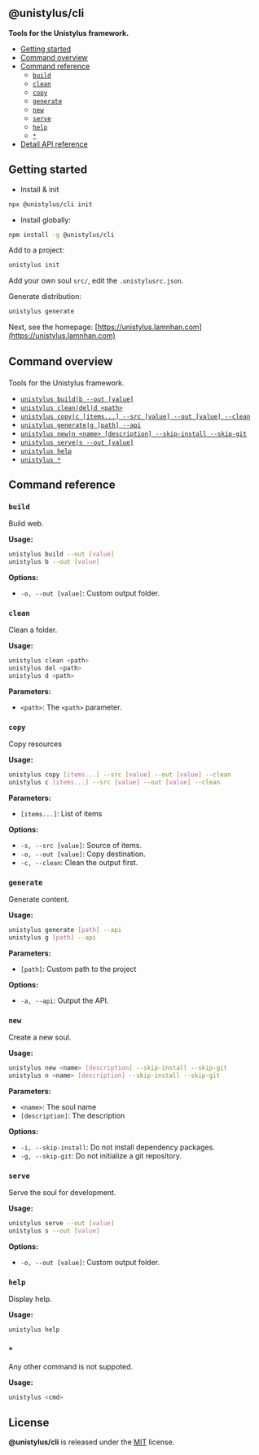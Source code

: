 <section id="head" data-note="AUTO-GENERATED CONTENT, DO NOT EDIT DIRECTLY!">

# @unistylus/cli

**Tools for the Unistylus framework.**

</section>

<section id="tocx" data-note="AUTO-GENERATED CONTENT, DO NOT EDIT DIRECTLY!">

- [Getting started](#getting-started)
- [Command overview](#cli-command-overview)
- [Command reference](#cli-command-reference)
  - [`build`](#command-build)
  - [`clean`](#command-clean)
  - [`copy`](#command-copy)
  - [`generate`](#command-generate)
  - [`new`](#command-new)
  - [`serve`](#command-serve)
  - [`help`](#command-help)
  - [`*`](#command-*)
- [Detail API reference](https://unistylus-cli.lamnhan.com)


</section>

<section id="getting-stated">

## Getting started

- Install & init

```sh
npx @unistylus/cli init
```

- Install globally:

```sh
npm install -g @unistylus/cli
```

Add to a project:

```sh
unistylus init
```

Add your own soul `src/`, edit the `.unistylusrc.json`.

Generate distribution:

```sh
unistylus generate
```

Next, see the homepage: [https://unistylus.lamnhan.com](https://unistylus.lamnhan.com)

</section>

<section id="cli" data-note="AUTO-GENERATED CONTENT, DO NOT EDIT DIRECTLY!">

<h2><a name="cli-command-overview"><p>Command overview</p>
</a></h2>

Tools for the Unistylus framework.

- [`unistylus build|b --out [value]`](#command-build)
- [`unistylus clean|del|d <path>`](#command-clean)
- [`unistylus copy|c [items...] --src [value] --out [value] --clean`](#command-copy)
- [`unistylus generate|g [path] --api`](#command-generate)
- [`unistylus new|n <name> [description] --skip-install --skip-git`](#command-new)
- [`unistylus serve|s --out [value]`](#command-serve)
- [`unistylus help`](#command-help)
- [`unistylus *`](#command-*)

<h2><a name="cli-command-reference"><p>Command reference</p>
</a></h2>

<h3><a name="command-build"><p><code>build</code></p>
</a></h3>

Build web.

**Usage:**

```sh
unistylus build --out [value]
unistylus b --out [value]
```

**Options:**

- `-o, --out [value]`: Custom output folder.

<h3><a name="command-clean"><p><code>clean</code></p>
</a></h3>

Clean a folder.

**Usage:**

```sh
unistylus clean <path>
unistylus del <path>
unistylus d <path>
```

**Parameters:**

- `<path>`: The `<path>` parameter.

<h3><a name="command-copy"><p><code>copy</code></p>
</a></h3>

Copy resources

**Usage:**

```sh
unistylus copy [items...] --src [value] --out [value] --clean
unistylus c [items...] --src [value] --out [value] --clean
```

**Parameters:**

- `[items...]`: List of items

**Options:**

- `-s, --src [value]`: Source of items.
- `-o, --out [value]`: Copy destination.
- `-c, --clean`: Clean the output first.

<h3><a name="command-generate"><p><code>generate</code></p>
</a></h3>

Generate content.

**Usage:**

```sh
unistylus generate [path] --api
unistylus g [path] --api
```

**Parameters:**

- `[path]`: Custom path to the project

**Options:**

- `-a, --api`: Output the API.

<h3><a name="command-new"><p><code>new</code></p>
</a></h3>

Create a new soul.

**Usage:**

```sh
unistylus new <name> [description] --skip-install --skip-git
unistylus n <name> [description] --skip-install --skip-git
```

**Parameters:**

- `<name>`: The soul name
- `[description]`: The description

**Options:**

- `-i, --skip-install`: Do not install dependency packages.
- `-g, --skip-git`: Do not initialize a git repository.

<h3><a name="command-serve"><p><code>serve</code></p>
</a></h3>

Serve the soul for development.

**Usage:**

```sh
unistylus serve --out [value]
unistylus s --out [value]
```

**Options:**

- `-o, --out [value]`: Custom output folder.

<h3><a name="command-help"><p><code>help</code></p>
</a></h3>

Display help.

**Usage:**

```sh
unistylus help
```

<h3><a name="command-*"><p><code>*</code></p>
</a></h3>

Any other command is not suppoted.

**Usage:**

```sh
unistylus <cmd>
```

</section>

<section id="license" data-note="AUTO-GENERATED CONTENT, DO NOT EDIT DIRECTLY!">

## License

**@unistylus/cli** is released under the [MIT](https://github.com/unistylus/cli/blob/master/LICENSE) license.

</section>
